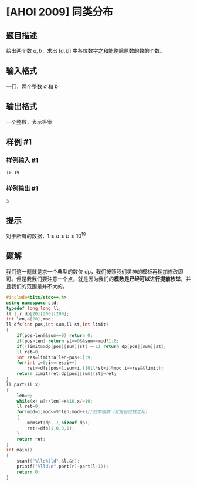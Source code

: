 # [AHOI 2009] 同类分布

## 题目描述

给出两个数 $a,b$，求出 $[a,b]$ 中各位数字之和能整除原数的数的个数。

## 输入格式

一行，两个整数 $a$ 和 $b$

## 输出格式

一个整数，表示答案

## 样例 #1

### 样例输入 #1

```
10 19
```

### 样例输出 #1

```
3
```

## 提示

对于所有的数据，$1 ≤ a ≤ b ≤ 10^{18}$

## 题解
我们这一题就是求一个典型的数位 dp，我们按照我们灵神的模板再稍加修改即可。但是我我们要注意一个点，就是因为我们的**模数是已经可以进行提前枚举**，并且我们的范围是并不大的。
```cpp
#include<bits/stdc++.h>
using namespace std;
typedef long long ll;
ll l,r,dp[20][200][200];
int len,a[20],mod;
ll dfs(int pos,int sum,ll st,int limit)
{
	if(pos>len&&sum==0) return 0;
	if(pos>len) return st==0&&sum==mod?1:0;
	if(!limit&&dp[pos][sum][st]!=-1) return dp[pos][sum][st];
	ll ret=0;
	int res=limit?a[len-pos+1]:9;
	for(int i=0;i<=res;i++)
		ret+=dfs(pos+1,sum+i,(10ll*st+i)%mod,i==res&&limit);
	return limit?ret:dp[pos][sum][st]=ret;
}
ll part(ll x)
{
	len=0;
	while(x) a[++len]=x%10,x/=10;
	ll ret=0;
	for(mod=1;mod<=9*len;mod++)//枚举模数（就是各位数之和）
	{
		memset(dp,-1,sizeof dp);
	    ret+=dfs(1,0,0,1);
	}
	return ret;
}
int main()
{
    scanf("%lld%lld",&l,&r);
    printf("%lld\n",part(r)-part(l-1));
	return 0;
}
```